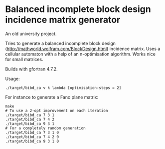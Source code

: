 # Balanced incomplete block design incidence matrix generator

An old university project. 

Tries to generate a balanced incomplete block design (http://mathworld.wolfram.com/BlockDesign.html) incidence matrix. Uses a cellular automaton with a help of an n-optimisation algorithm. Works nice for small matrices.

Builds with gfortran 4.7.2.

Usage:

    ./target/bibd_ca v k lambda [optimisation-steps = 2]

For instance to generate a Fano plane matrix:

    make
    # To use a 2-opt improvement on each iteration
    ./target/bibd_ca 7 3 1
    ./target/bibd_ca 7 4 2
    ./target/bibd_ca 9 3 1
    # For a completely random generation
    ./target/bibd_ca 7 3 1 0
    ./target/bibd_ca 7 4 2 0
    ./target/bibd_ca 9 3 1 0

